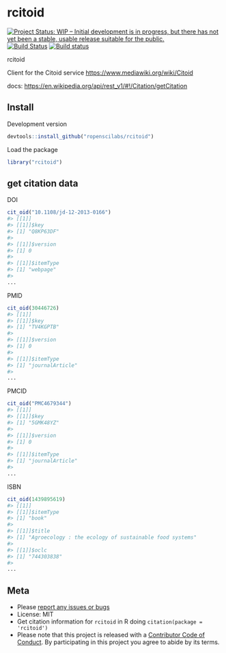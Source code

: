 rcitoid
=========

[![Project Status: WIP – Initial development is in progress, but there has not yet been a stable, usable release suitable for the public.](https://www.repostatus.org/badges/latest/wip.svg)](https://www.repostatus.org/#wip)
[![Build Status](https://travis-ci.com/ropenscilabs/rcitoid.svg?branch=master)](https://travis-ci.com/ropenscilabs/rcitoid)
[![Build status](https://ci.appveyor.com/api/projects/status/yk8vpcdr1rmi7byy?svg=true)](https://ci.appveyor.com/project/sckott/rcitoid)




rcitoid

Client for the Citoid service <https://www.mediawiki.org/wiki/Citoid>

docs: <https://en.wikipedia.org/api/rest_v1/#!/Citation/getCitation>

## Install

Development version


```r
devtools::install_github("ropenscilabs/rcitoid")
```

Load the package



```r
library("rcitoid")
```

## get citation data

DOI


```r
cit_oid("10.1108/jd-12-2013-0166")
#> [[1]]
#> [[1]]$key
#> [1] "Q8KP63DF"
#> 
#> [[1]]$version
#> [1] 0
#> 
#> [[1]]$itemType
#> [1] "webpage"
#> 
...
```

PMID


```r
cit_oid(30446726)
#> [[1]]
#> [[1]]$key
#> [1] "TV4KGPTB"
#> 
#> [[1]]$version
#> [1] 0
#> 
#> [[1]]$itemType
#> [1] "journalArticle"
#> 
...
```

PMCID


```r
cit_oid("PMC4679344")
#> [[1]]
#> [[1]]$key
#> [1] "5GMK48YZ"
#> 
#> [[1]]$version
#> [1] 0
#> 
#> [[1]]$itemType
#> [1] "journalArticle"
#> 
...
```

ISBN


```r
cit_oid(1439895619)
#> [[1]]
#> [[1]]$itemType
#> [1] "book"
#> 
#> [[1]]$title
#> [1] "Agroecology : the ecology of sustainable food systems"
#> 
#> [[1]]$oclc
#> [1] "744303838"
#> 
...
```

## Meta

* Please [report any issues or bugs](https://github.com/ropenscilabs/rcitoid/issues)
* License: MIT
* Get citation information for `rcitoid` in R doing `citation(package = 'rcitoid')`
* Please note that this project is released with a [Contributor Code of Conduct](CODE_OF_CONDUCT.md). By participating in this project you agree to abide by its terms.

